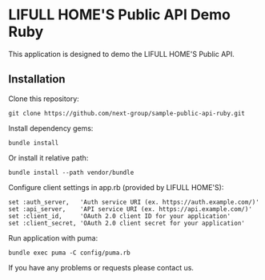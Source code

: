 # LIFULL HOME'S Public API Demo Ruby
This application is designed to demo the LIFULL HOME'S Public API.

## Installation

Clone this repository:

    git clone https://github.com/next-group/sample-public-api-ruby.git

Install dependency gems:

    bundle install

Or install it relative path:

    bundle install --path vendor/bundle

Configure client settings in app.rb (provided by LIFULL HOME'S):

    set :auth_server,   'Auth service URI (ex. https://auth.example.com/)'
    set :api_server,    'API service URI (ex. https://api.example.com/)'
    set :client_id,     'OAuth 2.0 client ID for your application'
    set :client_secret, 'OAuth 2.0 client secret for your application'

Run application with puma:

    bundle exec puma -C config/puma.rb

If you have any problems or requests please contact us.
